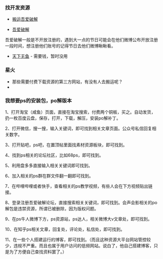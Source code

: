 



### 找开发资源

- [搬运吾爱破解](http://machbbs.com/52pojie/)

- [吾爱破解](https://www.52pojie.cn/forum.php)

吾爱破解一般是不开放注册的，遇到大一点的节日可能会在他们微博公布开放注册一段时间，想注册他们账号的记得节日去他们微博瞅瞅看。

- [天下无鱼](https://shikey.com/ ) - 需要钱，暂时没用

### 星火

- 那些需要付费下载资源的第三方网站，有没有人去搬运呢？
- 

### 我想要ps的安装包，po解版本

1、打开淘宝（咸鱼）页面，直接在淘宝搜索，付费两个铜板，买之。自动发货，扔一枚百度云盘，保存，打开，下载，解压，安装po解补丁。

2、打开微信，搜一搜，输入关键词，即可找到相关文章页面。公众号私信回复相关数字。

3、打开贴吧，ps吧，在置顶帖里面找素材资源板块，即可找到。

4、找到ps相关的论坛社区，比如68ps，即可找到。

5、利用盘多多直接输入相关关键词即可找到。

6、加入相关的ps群在群文件翻一翻即可找到。

7、在哔哩哔哩或者快手，查看相关的ps教学视频，有些人会在下方视频贴出链接。

8、登录注册吾爱破解论坛，直接搜索相关关键词，即可找到。会声会影相关的po解包是违禁资源，所谓已被删除，因为版权问题。

9、在ps牛人微博下方，ps资源站，ps达人，相关微博大v文章处，即可找到。

10、在知乎ps相关文章，回复处，评论处，私信处，即可找到。

11、在一些个人搭建运行的博客，即可找到。（而且这种资源大平台网站管控较少，违规不严重。而且也属于用户访问的低频网站。说白了，他自己搭建博客，只是为了方便自己查找资料罢了。）
    
